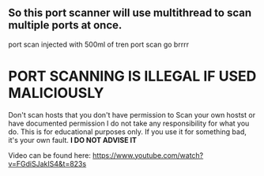 ## So this port scanner will use multithread to scan multiple ports at once.
port scan injected with 500ml of tren
port scan go brrrr

# **PORT SCANNING IS ILLEGAL IF USED MALICIOUSLY**
Don't scan hosts that you don't have permission to
Scan your own hostst or have documented permission
I do not take any responsibility for what you do. This is for educational purposes only.
If you use it for something bad, it's your own fault.
**I DO NOT ADVISE IT**

Video can be found here:
https://www.youtube.com/watch?v=FGdiSJakIS4&t=823s